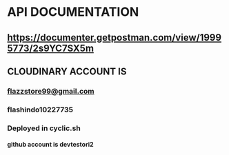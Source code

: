# API DOCUMENTATION
## https://documenter.getpostman.com/view/19995773/2s9YC7SX5m

## CLOUDINARY ACCOUNT IS
### flazzstore99@gmail.com
### flashindo10227735


### Deployed in cyclic.sh
#### github account is devtestori2

